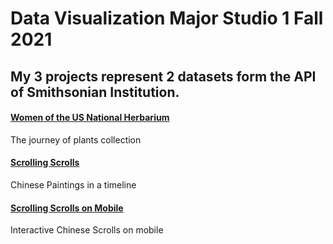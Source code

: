 # Data Visualization Major Studio 1 Fall 2021
## My 3 projects represent 2 datasets form the API of Smithsonian Institution.

#### [Women of the US National Herbarium](https://zorawan.github.io/MajorStudio1/ProjectA/index.html) 
The journey of plants collection


#### [Scrolling Scrolls](https://zorawan.github.io/MajorStudio1/ProjectB/index.html)
Chinese Paintings in a timeline


#### [Scrolling Scrolls on Mobile](https://zorawan.github.io/MajorStudio1/ProjectC/index_m.html)
Interactive Chinese Scrolls on mobile


